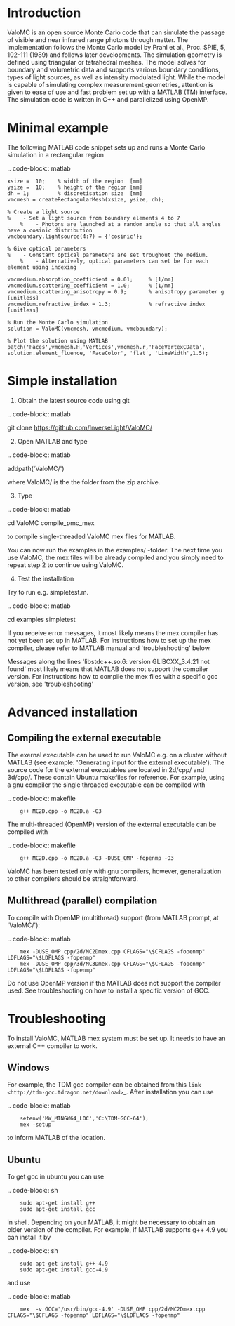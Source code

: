 Introduction
============

ValoMC is an open source Monte Carlo code that can simulate the
passage of visible and near infrared range photons through matter. The
implementation follows the Monte Carlo model by Prahl et al.,
Proc. SPIE, 5, 102-111 (1989) and follows later developments. The
simulation geometry is defined using triangular or tetrahedral
meshes. The model solves for boundary and volumetric data and supports
various boundary conditions, types of light sources, as well as
intensity modulated light. While the model is capable of simulating
complex measurement geometries, attention is given to ease of use and
fast problem set up with a MATLAB (TM) interface. The simulation code
is written in C++ and parallelized using OpenMP.


Minimal example
===============

The following MATLAB code snippet sets up and runs a Monte Carlo simulation in a rectangular region

.. code-block:: matlab

	xsize =  10;	% width of the region  [mm]
	ysize =  10;	% height of the region [mm]
	dh = 1;         % discretisation size  [mm]
	vmcmesh = createRectangularMesh(xsize, ysize, dh);

	% Create a light source
	%    - Set a light source from boundary elements 4 to 7 
        %    - Photons are launched at a random angle so that all angles have a cosinic distribution 
	vmcboundary.lightsource(4:7) = {'cosinic'};

	% Give optical parameters
	%    - Constant optical parameters are set troughout the medium.
        %    - Alternatively, optical parameters can set be for each element using indexing 

	vmcmedium.absorption_coefficient = 0.01;     % [1/mm]
	vmcmedium.scattering_coefficient = 1.0;      % [1/mm]
	vmcmedium.scattering_anisotropy = 0.9;       % anisotropy parameter g [unitless]
	vmcmedium.refractive_index = 1.3;            % refractive index [unitless]

	% Run the Monte Carlo simulation
	solution = ValoMC(vmcmesh, vmcmedium, vmcboundary);

	% Plot the solution using MATLAB 
	patch('Faces',vmcmesh.H,'Vertices',vmcmesh.r,'FaceVertexCData', solution.element_fluence, 'FaceColor', 'flat', 'LineWidth',1.5);



Simple installation
===================

1. Obtain the latest source code using git

.. code-block:: matlab

   git clone https://github.com/InverseLight/ValoMC/

2. Open MATLAB and type

.. code-block:: matlab

   addpath('ValoMC/')

where ValoMC/ is the the folder from the zip archive.

3. Type 

.. code-block:: matlab

   cd ValoMC
   compile_pmc_mex

to compile single-threaded ValoMC mex files for MATLAB. 

You can now run the examples in the examples/ -folder. 
The next time you use ValoMC, the mex files will be already 
compiled and you simply need to repeat step 2 to continue using
ValoMC.

4. Test the installation

Try to run e.g. simpletest.m.
 
.. code-block:: matlab

   cd examples
   simpletest

If you receive error messages, it most likely means the mex compiler
has not yet been set up in MATLAB. For instructions how to set up the mex
compiler, please refer to MATLAB manual and 'troubleshooting' below.

Messages along the lines 'libstdc++.so.6: version GLIBCXX_3.4.21 not found'
most likely means that MATLAB does not support the compiler version.
For instructions how to compile the mex files with a specific gcc
version, see 'troubleshooting'


Advanced installation
=====================

Compiling the external executable
---------------------------------

The exernal executable can be used to run ValoMC e.g. on a cluster
without MATLAB (see example: 'Generating input for the external
executable'). The source code for the external executables are located
in 2d/cpp/ and 3d/cpp/.  These contain Ubuntu makefiles for
reference. For example, using a gnu compiler the single threaded
executable can be compiled with

.. code-block:: makefile

		g++ MC2D.cpp -o MC2D.a -O3

The multi-threaded (OpenMP) version of the external executable can be
compiled with

.. code-block:: makefile

		g++ MC2D.cpp -o MC2D.a -O3 -DUSE_OMP -fopenmp -O3
		

ValoMC has been tested only with gnu compilers, however,
generalization to other compilers should be straightforward.
	
		
Multithread (parallel) compilation 
----------------------------------

To compile with OpenMP (multithread) support (from MATLAB prompt, at 'ValoMC/'):

.. code-block:: matlab

		mex -DUSE_OMP cpp/2d/MC2Dmex.cpp CFLAGS="\$CFLAGS -fopenmp" LDFLAGS="\$LDFLAGS -fopenmp"
		mex -DUSE_OMP cpp/3d/MC3Dmex.cpp CFLAGS="\$CFLAGS -fopenmp" LDFLAGS="\$LDFLAGS -fopenmp"

Do not use OpenMP version if the MATLAB does not support the compiler used.
See troubleshooting on how to install a specific version of GCC.


Troubleshooting
===============

To install ValoMC, MATLAB mex system must be set up. It needs to have an external
C++ compiler to work.

Windows
-------

For example, the TDM gcc compiler can be obtained from this `link <http://tdm-gcc.tdragon.net/download>`_.
After installation you can use

.. code-block:: matlab

		setenv('MW_MINGW64_LOC','C:\TDM-GCC-64'); 
		mex -setup 

to inform MATLAB of the location.

Ubuntu
------

To get gcc in ubuntu you can use

.. code-block:: sh
		
		sudo apt-get install g++
		sudo apt-get install gcc

in shell. Depending on your MATLAB, it might be necessary to obtain an
older version of the compiler. For example, if MATLAB supports g++ 4.9
you can install it by

.. code-block:: sh
		
		sudo apt-get install g++-4.9
		sudo apt-get install gcc-4.9
   
and use

		
.. code-block:: matlab

		mex  -v GCC='/usr/bin/gcc-4.9' -DUSE_OMP cpp/2d/MC2Dmex.cpp CFLAGS="\$CFLAGS -fopenmp" LDFLAGS="\$LDFLAGS -fopenmp"

